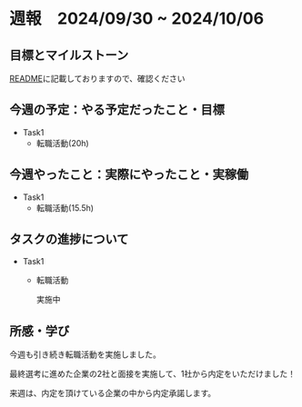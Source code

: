 # 週報　2024/09/30 ~ 2024/10/06

## 目標とマイルストーン
[README](https://github.com/Aki158/weekly-report/blob/main/README.md)に記載しておりますので、確認ください

## 今週の予定：やる予定だったこと・目標

- Task1
    - 転職活動(20h)

## 今週やったこと：実際にやったこと・実稼働

- Task1
    - 転職活動(15.5h)

## タスクの進捗について

- Task1
    - 転職活動

        実施中

## 所感・学び

今週も引き続き転職活動を実施しました。

最終選考に進めた企業の2社と面接を実施して、1社から内定をいただけました！

来週は、内定を頂けている企業の中から内定承諾します。

